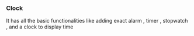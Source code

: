 ### Clock 

It has all the basic functionalities like adding exact alarm , timer , stopwatch , and a clock to display time 
